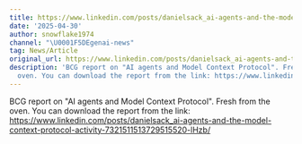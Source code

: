 ```yaml
---
title: https://www.linkedin.com/posts/danielsack_ai-agents-and-the-model-context-protocol-activity-7321511513729515520-lHzb/
date: '2025-04-30'
author: snowflake1974
channel: "\U0001F5DEgenai-news"
tag: News/Article
original_url: https://www.linkedin.com/posts/danielsack_ai-agents-and-the-model-context-protocol-activity-7321511513729515520-lHzb/
description: 'BCG report on "AI agents and Model Context Protocol". Fresh from the
  oven. You can download the report from the link: https://www.linkedin.com/posts/danielsack_ai-agents-and-the-model-context-protocol-activity-7321511513729515520-lHzb/'
---
```


BCG report on "AI agents and Model Context Protocol". Fresh from the oven. You can download the report from the link: https://www.linkedin.com/posts/danielsack_ai-agents-and-the-model-context-protocol-activity-7321511513729515520-lHzb/